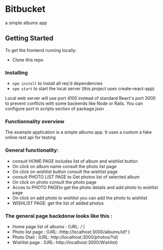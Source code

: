 # Bitbucket 

a simple albums app

## Getting Started

To get the frontend running locally:

- Clone this repo
### Installing 

- `npm install` to install all req'd dependencies
- `npm start` to start the local server (this project uses create-react-app)

Local web server will use port 4100 instead of standard React's port 3000 to prevent conflicts with some backends like Node or Rails. You can configure port in scripts section of package.json

### Functionnality overview

The example application is a simple albums app. It uses a custom a fake online rest api for testing 

### General functionality:

 - consult HOME PAGE includes list of album and wishlist button
 - On click on album name consult the photo list page
 - On click on wishlist button consult  the wishlist page
 - consult PHOTO LIST PAGE to Get photos list of selected album
 - On click on photo consult the photo page
 - Acces to PHOTO PAGEto  get the photo details and add photo to wishlist page
 - On click on add photo to wishlist you can add the photo to wishlist
 - WISHLIST PAGE: get the list of added photos
 
 ### The general page backdonw looks like this : 
 
 - Home page list of albums  :  (URL: / )
 - Photo list page  : (URL: /http://localhost:3000/albums/id? )
 - Photo Dtail  : (URL: http://localhost:3000/photos/?id)
 - Wishlist page : (URL: http://localhost:3000/Wishlist)

